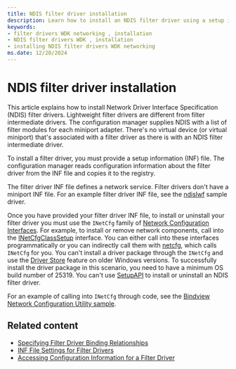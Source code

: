 ```yaml
---
title: NDIS filter driver installation
description: Learn how to install an NDIS filter driver using a setup information (INF) file.
keywords:
- filter drivers WDK networking , installation
- NDIS filter drivers WDK , installation
- installing NDIS filter drivers WDK networking
ms.date: 12/20/2024
---
```


# NDIS filter driver installation

This article explains how to install Network Driver Interface Specification (NDIS) filter drivers. Lightweight filter drivers are different from filter intermediate drivers. The configuration manager supplies NDIS with a list of filter modules for each miniport adapter. There's no virtual device (or virtual miniport) that's associated with a filter driver as there is with an NDIS filter intermediate driver.

To install a filter driver, you must provide a setup information (INF) file. The configuration manager reads configuration information about the filter driver from the INF file and copies it to the registry.

The filter driver INF file defines a network service. Filter drivers don't have a miniport INF file. For an example filter driver INF file, see the [ndislwf](https://github.com/microsoft/Windows-driver-samples/tree/95037b3f77f3a745f7682f991ac80e81f91f5362/network/ndis/filter) sample driver.

Once you have provided your filter driver INF file, to install or uninstall your filter driver you must use the `INetCfg` family of [Network Configuration Interfaces](/previous-versions/windows/hardware/network/ff559080(v=vs.85)). For example, to install or remove network components, call into the [INetCfgClassSetup](/previous-versions/windows/hardware/network/ff547709(v=vs.85)) interface. You can either call into these interfaces programmatically or you can indirectly call them with [netcfg](/windows-server/administration/windows-commands/netcfg), which calls `INetCfg` for you. You can't install a driver package through the `INetCfg` and use the [Driver Store](../develop/run-from-driver-store.md) feature on older Windows versions. To successfully install the driver package in this scenario, you need to have a minimum OS build number of 25319. You can't use [SetupAPI](../install/setupapi.md) to install or uninstall an NDIS filter driver.

For an example of calling into `INetCfg` through code, see the [Bindview Network Configuration Utility sample](https://github.com/Microsoft/Windows-driver-samples/tree/main/network/config/bindview).

## Related content

- [Specifying Filter Driver Binding Relationships](specifying-filter-driver-binding-relationships.md)
- [INF File Settings for Filter Drivers](inf-file-settings-for-filter-drivers.md)
- [Accessing Configuration Information for a Filter Driver](accessing-configuration-information-for-a-filter-driver.md)
